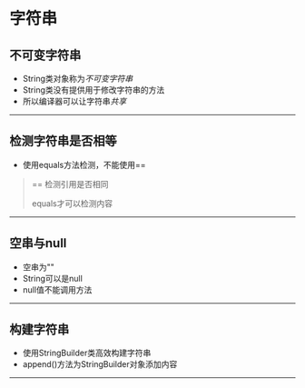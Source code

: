 # 字符串

## 不可变字符串

- String类对象称为*不可变字符串*
- String类没有提供用于修改字符串的方法
- 所以编译器可以让字符串*共享*



---

## 检测字符串是否相等

- 使用equals方法检测，不能使用==

> == 检测引用是否相同
>
> equals才可以检测内容

---

## 空串与null

- 空串为""
- String可以是null
- null值不能调用方法

---

## 构建字符串

- 使用StringBuilder类高效构建字符串
- append()方法为StringBuilder对象添加内容

---

